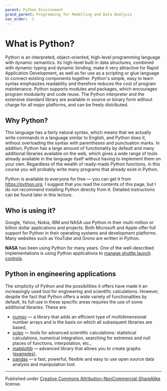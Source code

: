 ```yaml
---
parent: Python Environment
grand_parent: Programming for Modelling and Data Analysis
nav_order:  1
---
```

# What is Python?

Python is an interpreted, object-oriented, high-level programming language with dynamic semantics. Its high-level built in data structures, combined with dynamic typing and dynamic binding, make it very attractive for Rapid Application Development, as well as for use as a scripting or glue language to connect existing components together. Python's simple, easy to learn syntax emphasizes readability and therefore reduces the cost of program maintenance. Python supports modules and packages, which encourages program modularity and code reuse. The Python interpreter and the extensive standard library are available in source or binary form without charge for all major platforms, and can be freely distributed.

## Why Python?

This language has a fairly natural syntax, which means that we actually write commands in a language similar to English, and Python does it, without overloading the syntax with parentheses and punctuation marks. In addition, Python has a large amount of functionality by default and many additional libraries available on the web, which gives a wide range of tools already available in the language itself without having to implement them on your own. Regardless of the wealth of ready-made Python functions, in this course you will probably write many programs that already exist in Python.

Python is available to everyone for free — you can get it from <https://python.org>. I suggest that you read the contents of this page, but I do not recommend installing Python directly from it. Detailed instructions can be found later in this lecture.

## Who is using it?

Google, Yahoo, Nokia, IBM and NASA use Python in their multi-million or billion dollar applications and projects. Both Microsoft and Apple offer full support for Python in their operating systems and development platforms. Many websites such as YouTube and Grono are written in Python.

**NASA** has been using Python for many years. One of the well-described implementations is using Python applications to [manage shuttle launch controls](http://www.python.org/about/success/usa/).

## Python in engineering applications

The simplicity of Python and the possibilities it offers have made it an increasingly used tool for engineering and scientific calculations. However, despite the fact that Python offers a wide variety of functionalities by default, its full use in these specific areas requires the use of some additional libraries. These are:

* [numpy](https://numpy.org/) — a library that adds an efficient type of multidimensional number arrays and is the basis on which all subsequent libraries are based,
* [scipy](http://www.scipy.org/) — tools for advanced scientific calculations: statistical calculations, numerical integration, searching for extremes and null places of functions, interpolation, etc.,
* [matplotlib](https://matplotlib.org/) — advanced library that allows you to create graphs  ([examples](https://matplotlib.org/gallery/index.html)),
* [pandas](https://pandas.pydata.org/) — a fast, powerful, flexible and easy to use open source data analysis and manipulation tool.


<hr/>

Published under [Creative Commons Attribution-NonCommercial-ShareAlike](https://creativecommons.org/licenses/by-nc-sa/4.0/) license.
